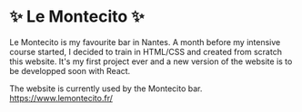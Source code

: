 # ✨ Le Montecito ✨

Le Montecito is my favourite bar in Nantes. A month before my intensive course started, I decided to train in HTML/CSS and created from scratch this website. It's my first project ever and a new version of the website is to be developped soon with React.  

The website is currently used by the Montecito bar.
https://www.lemontecito.fr/
